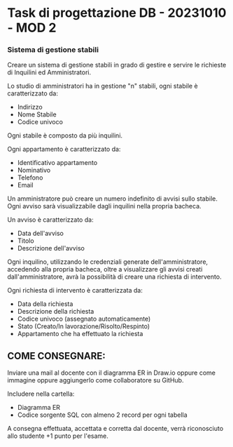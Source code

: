 # Task di progettazione DB - 20231010 - MOD 2

### Sistema di gestione stabili

Creare un sistema di gestione stabili in grado di gestire e servire le richieste di Inquilini ed Amministratori.

Lo studio di amministratori ha in gestione "n" stabili, ogni stabile è caratterizzato da:

- Indirizzo
- Nome Stabile
- Codice univoco

Ogni stabile è composto da più inquilini.

Ogni appartamento è caratterizzato da:

- Identificativo appartamento
- Nominativo
- Telefono
- Email

Un amministratore può creare un numero indefinito di avvisi sullo stabile. Ogni avviso sarà visualizzabile dagli inquilini nella propria bacheca.

Un avviso è caratterizzato da:

- Data dell'avviso
- Titolo
- Descrizione dell'avviso

Ogni inquilino, utilizzando le credenziali generate dell'amministratore, accedendo alla propria bacheca, oltre a visualizzare gli avvisi creati dall'amministratore, avrà la possibilità di creare una richiesta di intervento.

Ogni richiesta di intervento è caratterizzata da:

- Data della richiesta
- Descrizione della richiesta
- Codice univoco (assegnato automaticamente)
- Stato (Creato/In lavorazione/Risolto/Respinto)
- Appartamento che ha effettuato la richiesta

## COME CONSEGNARE:

Inviare una mail al docente con il diagramma ER in Draw.io oppure come immagine oppure aggiungerlo come collaboratore su GitHub.

Includere nella cartella:

- Diagramma ER
- Codice sorgente SQL con almeno 2 record per ogni tabella

A consegna effettuata, accettata e corretta dal docente, verrà riconosciuto allo studente +1 punto per l'esame.